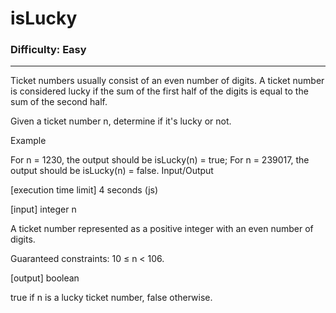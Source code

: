 # isLucky

### Difficulty: Easy ###

---
Ticket numbers usually consist of an even number of digits. A ticket number is considered lucky if the sum of the first half of the digits is equal to the sum of the second half.

Given a ticket number n, determine if it's lucky or not.

Example

For n = 1230, the output should be
isLucky(n) = true;
For n = 239017, the output should be
isLucky(n) = false.
Input/Output

[execution time limit] 4 seconds (js)

[input] integer n

A ticket number represented as a positive integer with an even number of digits.

Guaranteed constraints:
10 ≤ n < 106.

[output] boolean

true if n is a lucky ticket number, false otherwise.